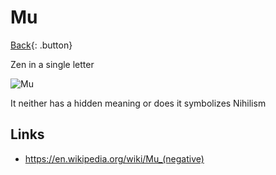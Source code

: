 # Mu

[Back](../index.md){: .button}

Zen in a single letter

![Mu](https://mark1626.github.io/knowledge/assets/mu.jpg)

It neither has a hidden meaning or does it symbolizes Nihilism

## Links

- https://en.wikipedia.org/wiki/Mu_(negative)

